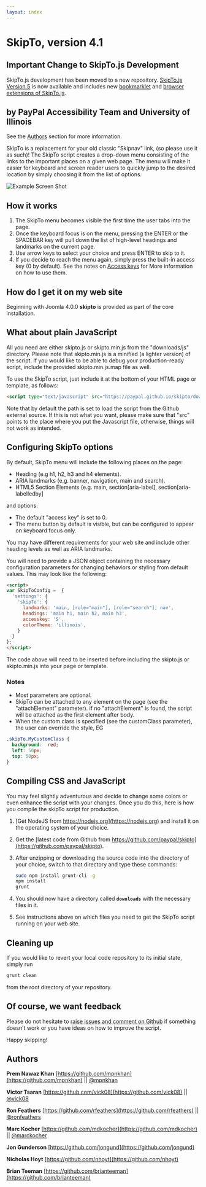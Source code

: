 ```yaml
---
layout: index
---
```


# SkipTo, version 4.1

## Important Change to SkipTo.js Development

SkipTo.js development has been moved to a new repository.
[SkipTo.js Version 5](https://skipto-landmarks-headings.github.io/page-script-5/) is now available and includes new [bookmarklet](https://skipto-landmarks-headings.github.io/page-script-5/bookmarklets.html) and [browser extensions of SkipTo.js](https://skipto-landmarks-headings.github.io/page-script-5/extensions.html).


## by PayPal Accessibility Team and University of Illinois

See the [Authors](#authors) section for more information.

SkipTo is a replacement for your old classic "Skipnav" link, (so please use it as such)!
The SkipTo script creates a drop-down menu consisting of the links to the important places on a given web page. The menu will make it easier for keyboard and screen reader users to quickly jump to the desired location by simply choosing it from the list of options.

![Example Screen Shot](https://paypal.github.io/skipto/images/example_screen_shot.png "Example Screen Shot")


## How it works

1. The SkipTo menu becomes visible the first time the user tabs into the page.
2. Once the keyboard focus is on the menu, pressing the ENTER or the SPACEBAR key will pull down the list of high-level headings and landmarks on the current page.
3. Use arrow keys to select your choice and press ENTER to skip to it.
4. If you decide to reach the menu again, simply press the built-in access key (0 by default). See the notes on [Access keys](#access-keys) for More information on how to use them.

## How do I get it on my web site

Beginning with Joomla 4.0.0 **skipto** is provided as part of the core installation.

## What about plain JavaScript

All you need are either skipto.js or skipto.min.js from the "downloads/js" directory. Please note that skipto.min.js is a minified (a lighter version) of the script.
If you would like to be able to debug your production-ready script, include the provided skipto.min.js.map file as well.

To use the SkipTo script, just include it at the bottom of your HTML page or template, as follows:

```html
<script type="text/javascript" src="https://paypal.github.io/skipto/downloads/js/skipto.min.js"></script>
```

Note that by default the path is set to load the script from the Github external source. If this is not what you want, please make sure that "src" points to the place where you put the Javascript file, otherwise, things will not work as intended.

## Configuring SkipTo options

By default, SkipTo menu will include the following places on the page:

* Heading (e.g h1, h2, h3 and h4 elements).
* ARIA landmarks (e.g. banner, navigation, main and search).
* HTML5 Section Elements (e.g. main, section[aria-label], section[aria-labelledby]

and options:

* The default "access key" is set to 0.
* The menu button by default is visible, but can be configured to appear on keyboard focus only.

You may have different requirements for your web site and include other heading levels as well as ARIA landmarks.

You will need to provide a JSON object containing the necessary configuration parameters for changing behaviors or styling from default values. This may look like the following:

```html
<script>
var SkipToConfig =  {
  'settings': {
    'skipTo': {
      landmarks: 'main, [role="main"], [role="search"], nav',
      headings: 'main h1, main h2, main h3',
      accesskey: 'S',
      colorTheme: 'illinois',
    }
  }
};
</script>
```

The code above  will need  to be inserted before including the skipto.js or skipto.min.js into your page or template.

### Notes

* Most parameters are optional.
* SkipTo can be attached to any element on the page (see the "attachElement" parameter). if no "attachElement" is found, the script will be attached as the first element after body.
* When the custom class is specified (see the customClass parameter), the user can override the style, EG

```css
.skipTo.MyCustomClass {
  background:  red;
  left: 50px;
  top: 50px;
}
```

## Compiling CSS and JavaScript

You may feel slightly adventurous and decide to change some colors or even enhance the script with your changes. Once you do this, here is how you compile the skipTo script for production.

1. [Get NodeJS from https://nodejs.org](https://nodejs.org) and install it on the operating system of your choice.
2. Get the [latest code from Github from https://github.com/paypal/skipto](https://github.com/paypal/skipto).
3. After unzipping or downloading the source code into the directory of your choice, switch to that directory and type these commands:

    ```sh
    sudo npm install grunt-cli -g
    npm install
    grunt
    ```

4. You should now have a directory called **`downloads`** with the necessary files in it.
5. See instructions above on which files you need to get the SkipTo script running on your web site.

## Cleaning up

If you would like to revert your local code repository to its initial state, simply run

```sh
grunt clean
```

from the root directory of your repository.

## Of course, we want feedback

Please do not hesitate to [raise issues and comment on Github](https://github.com/paypal/skipto/issues) if something doesn't work or you have ideas on how to improve the script.

Happy skipping!


## Authors

**Prem Nawaz Khan**
[https://github.com/mpnkhan](https://github.com/mpnkhan) || [@mpnkhan](https://twitter.com/mpnkhan)

**Victor Tsaran**
[https://github.com/vick08](https://github.com/vick08) || [@vick08](https://twitter.com/vick08)

**Ron Feathers**
[https://github.com/rfeathers](https://github.com/rfeathers) || [@ronfeathers](https://twitter.com/ronfeathers)

**Marc Kocher**
[https://github.com/mdkocher](https://github.com/mdkocher) || [@marckocher](https://twitter.com/marckocher)

**Jon Gunderson**
[https://github.com/jongund](https://github.com/jongund)

**Nicholas Hoyt**
[https://github.com/nhoyt](https://github.com/nhoyt)

**Brian Teeman**
[https://github.com/brianteeman](https://github.com/brianteeman)

